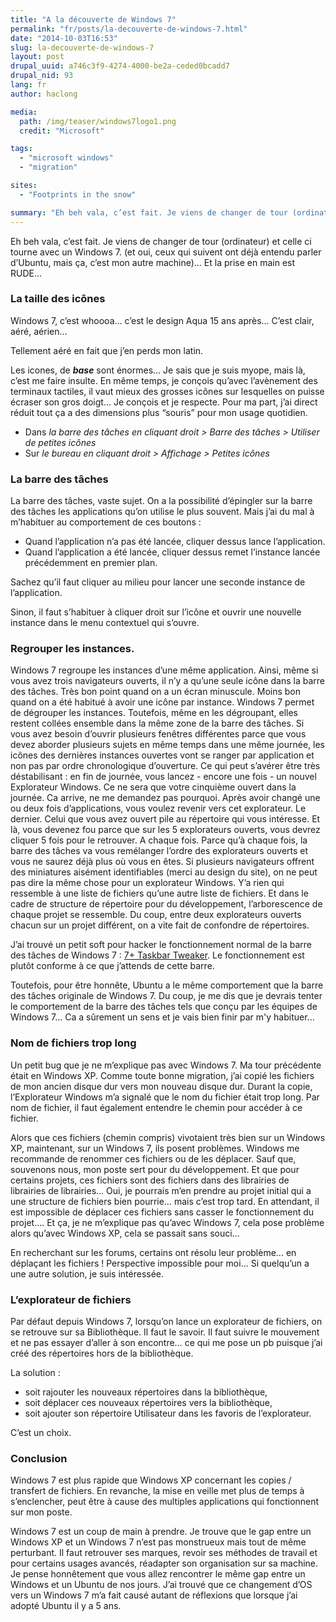 ```yaml
---
title: "A la découverte de Windows 7"
permalink: "fr/posts/la-decouverte-de-windows-7.html"
date: "2014-10-03T16:53"
slug: la-decouverte-de-windows-7
layout: post
drupal_uuid: a746c3f9-4274-4000-be2a-ceded0bcadd7
drupal_nid: 93
lang: fr
author: haclong

media:
  path: /img/teaser/windows7logo1.png
  credit: "Microsoft"

tags:
  - "microsoft windows"
  - "migration"

sites:
  - "Footprints in the snow"

summary: "Eh beh vala, c’est fait. Je viens de changer de tour (ordinateur) et celle ci tourne avec un Windows 7. (et oui, ceux qui suivent ont déjà entendu parler d’Ubuntu, mais ça, c’est mon autre machine)... Et la prise en main est RUDE…"
---
```


Eh beh vala, c’est fait. Je viens de changer de tour (ordinateur) et celle ci tourne avec un Windows 7. (et oui, ceux qui suivent ont déjà entendu parler d’Ubuntu, mais ça, c’est mon autre machine)... Et la prise en main est RUDE…

### La taille des icônes

Windows 7, c’est whoooa… c’est le design Aqua 15 ans après… C’est clair, aéré, aérien…

Tellement aéré en fait que j’en perds mon latin.

Les icones, de **_base_** sont énormes… Je sais que je suis myope, mais là, c’est me faire insulte. En même temps, je conçois qu’avec l’avènement des terminaux tactiles, il vaut mieux des grosses icônes sur lesquelles on puisse écraser son gros doigt… Je conçois et je respecte. Pour ma part, j’ai direct réduit tout ça a des dimensions plus “souris” pour mon usage quotidien.

- Dans *la barre des tâches en cliquant droit > Barre des tâches > Utiliser de petites icônes*
- Sur *le bureau en cliquant droit > Affichage > Petites icônes*

### La barre des tâches

La barre des tâches, vaste sujet. On a la possibilité d’épingler sur la barre des tâches les applications qu’on utilise le plus souvent. Mais j’ai du mal à m’habituer au comportement de ces boutons :

- Quand l’application n’a pas été lancée, cliquer dessus lance l’application.
- Quand l’application a été lancée, cliquer dessus remet l’instance lancée précédemment en premier plan.

Sachez qu’il faut cliquer au milieu pour lancer une seconde instance de l’application.

Sinon, il faut s’habituer à cliquer droit sur l’icône et ouvrir une nouvelle instance dans le menu contextuel qui s’ouvre.

### Regrouper les instances.

Windows 7 regroupe les instances d’une même application. Ainsi, même si vous avez trois navigateurs ouverts, il n’y a qu’une seule icône dans la barre des tâches. Très bon point quand on a un écran minuscule. Moins bon quand on a été habitué à avoir une icône par instance. Windows 7 permet de dégrouper les instances. Toutefois, même en les dégroupant, elles restent collées ensemble dans la même zone de la barre des tâches. Si vous avez besoin d’ouvrir plusieurs fenêtres différentes parce que vous devez aborder plusieurs sujets en même temps dans une même journée, les icônes des dernières instances ouvertes vont se ranger par application et non pas par ordre chronologique d’ouverture. Ce qui peut s’avérer être très déstabilisant : en fin de journée, vous lancez - encore une fois - un nouvel Explorateur Windows. Ce ne sera que votre cinquième ouvert dans la journée. Ca arrive, ne me demandez pas pourquoi. Après avoir changé une ou deux fois d’applications, vous voulez revenir vers cet explorateur. Le dernier. Celui que vous avez ouvert pile au répertoire qui vous intéresse. Et là, vous devenez fou parce que sur les 5 explorateurs ouverts, vous devrez cliquer 5 fois pour le retrouver. A chaque fois. Parce qu’à chaque fois, la barre des tâches va vous remélanger l’ordre des explorateurs ouverts et vous ne saurez déjà plus où vous en êtes. Si plusieurs navigateurs offrent des miniatures aisément identifiables (merci au design du site), on ne peut pas dire la même chose pour un explorateur Windows. Y’a rien qui ressemble à une liste de fichiers qu’une autre liste de fichiers. Et dans le cadre de structure de répertoire pour du développement, l’arborescence de chaque projet se ressemble. Du coup, entre deux explorateurs ouverts chacun sur un projet différent, on a vite fait de confondre de répertoires.

J’ai trouvé un petit soft pour hacker le fonctionnement normal de la barre des tâches de Windows 7 : <a href="http://rammichael.com/7-taskbar-tweaker" target="_blank">7+ Taskbar Tweaker</a>. Le fonctionnement est plutôt conforme à ce que j’attends de cette barre.

Toutefois, pour être honnête, Ubuntu a le même comportement que la barre des tâches originale de Windows 7. Du coup, je me dis que je devrais tenter le comportement de la barre des tâches tels que conçu par les équipes de Windows 7… Ca a sûrement un sens et je vais bien finir par m'y habituer...

### Nom de fichiers trop long

Un petit bug que je ne m’explique pas avec Windows 7. Ma tour précédente était en Windows XP. Comme toute bonne migration, j’ai copié les fichiers de mon ancien disque dur vers mon nouveau disque dur. Durant la copie, l’Explorateur Windows m’a signalé que le nom du fichier était trop long. Par nom de fichier, il faut également entendre le chemin pour accéder à ce fichier.

Alors que ces fichiers (chemin compris) vivotaient très bien sur un Windows XP, maintenant, sur un Windows 7, ils posent problèmes. Windows me recommande de renommer ces fichiers ou de les déplacer. Sauf que, souvenons nous, mon poste sert pour du développement. Et que pour certains projets, ces fichiers sont des fichiers dans des librairies de librairies de librairies… Oui, je pourrais m’en prendre au projet initial qui a une structure de fichiers bien pourrie… mais c’est trop tard. En attendant, il est impossible de déplacer ces fichiers sans casser le fonctionnement du projet…. Et ça, je ne m’explique pas qu’avec Windows 7, cela pose problème alors qu’avec Windows XP, cela se passait sans souci…

En recherchant sur les forums, certains ont résolu leur problème… en déplaçant les fichiers ! Perspective impossible pour moi… Si quelqu’un a une autre solution, je suis intéressée.

### L’explorateur de fichiers

Par défaut depuis Windows 7, lorsqu’on lance un explorateur de fichiers, on se retrouve sur sa Bibliothèque. Il faut le savoir. Il faut suivre le mouvement et ne pas essayer d’aller à son encontre… ce qui me pose un pb puisque j’ai créé des répertoires hors de la bibliothèque.

La solution :

- soit rajouter les nouveaux répertoires dans la bibliothèque,
- soit déplacer ces nouveaux répertoires vers la bibliothèque,
- soit ajouter son répertoire Utilisateur dans les favoris de l’explorateur.

C’est un choix.

### Conclusion

Windows 7 est plus rapide que Windows XP concernant les copies / transfert de fichiers. En revanche, la mise en veille met plus de temps à s’enclencher, peut être à cause des multiples applications qui fonctionnent sur mon poste.

Windows 7 est un coup de main à prendre. Je trouve que le gap entre un Windows XP et un Windows 7 n’est pas monstrueux mais tout de même perturbant. Il faut retrouver ses marques, revoir ses méthodes de travail et pour certains usages avancés, réadapter son organisation sur sa machine. Je pense honnêtement que vous allez rencontrer le même gap entre un Windows et un Ubuntu de nos jours. J’ai trouvé que ce changement d’OS vers un Windows 7 m’a fait causé autant de réflexions que lorsque j’ai adopté Ubuntu il y a 5 ans.
